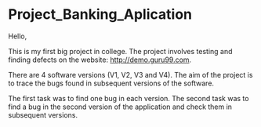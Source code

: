 # Project_Banking_Aplication

Hello,

This is my first big project in college.
The project involves testing and finding defects on the website: http://demo.guru99.com.

There are 4 software versions (V1, V2, V3 and V4).
The aim of the project is to trace the bugs found in subsequent versions of the software.

The first task was to find one bug in each version.
The second task was to find a bug in the second version of the application and check them in subsequent versions. 

